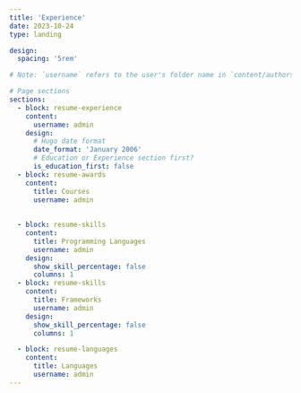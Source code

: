 ```yaml
---
title: 'Experience'
date: 2023-10-24
type: landing

design:
  spacing: '5rem'

# Note: `username` refers to the user's folder name in `content/authors/`

# Page sections
sections:
  - block: resume-experience
    content:
      username: admin
    design:
      # Hugo date format
      date_format: 'January 2006'
      # Education or Experience section first?
      is_education_first: false
  - block: resume-awards
    content:
      title: Courses
      username: admin
  
  
  - block: resume-skills
    content:
      title: Programming Languages
      username: admin
    design:
      show_skill_percentage: false
      columns: 1
  - block: resume-skills
    content:
      title: Frameworks
      username: admin
    design:
      show_skill_percentage: false
      columns: 1

  - block: resume-languages
    content:
      title: Languages
      username: admin
---
```

